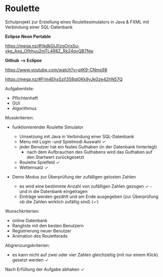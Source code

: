 # Roulette
Schulprojekt zur Erstellung eines Roulettesimulators in Java & FXML mit Verbindung einer SQL-Datenbank

**Eclipse Neon Portable**

https://mega.nz/#!jkdkGIJI!zgOris5u-ykg_Asg_Ofhhuu2mTL4R8Z_Rk24qvQB7Nw

**Github --> Eclipse**

https://www.youtube.com/watch?v=ptK9-CNms98

https://mega.nz/#F!m4EhxSzI!358qt0Kk9yJkGze42hN57Q

Aufgabenliste:
- Pflichtenheft
- GUI
- Algorithmus

Musskriterien:

- funktionierender Roulette Simulator
  - Umsetzung mit Java in Verbindung einer SQL-Datenbank
  - Menu mit Login 
      -und Spielmodi Auswahl ✓
  - jeder Benutzer hat ein festes Guthaben (in der Datenbank hinterlegt)
    - nach dem Aufbrauchen des Guthabens wird das Guthaben auf den Startwert zurückgesetzt
  - Roulette Spielfeld  ✓
  - Wetteinsatz ✓
  
- Demo Modus zur Überprüfung der zufälligen gelosten Zahlen
  - es wird eine bestimmte Anzahl von zufälligen Zahlen gezogen ✓
      -und in die Datenbank eingetragen
  - Einträge werden gezählt und am Ende ausgegeben (zur Überprüfung ob die Zahlen wirklich zufällig sind) (✓)
  
Wunschkriterien:

- online Datenbank
- Rangliste mit den besten Benutzern
- Registrierung neuer Benutzer
- Animation des Rouletterads

Abgrenzungskriterien:

- es kann nicht auf zwei oder vier Zahlen gleichzeitig (mit nur einem Klick) gesetzt werden ✓

Nach Erfüllung der Aufgabe abhaken ✓

